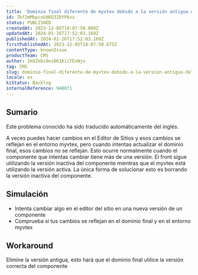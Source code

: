 ```yaml
---
title: 'Dominio final diferente de myvtex debido a la versión antigua del componente en el Editor de Sitios'
id: 7bf2mMbpcxUd6Q32DYP6vz
status: PUBLISHED
createdAt: 2023-12-05T18:07:50.089Z
updatedAt: 2024-01-26T17:52:03.169Z
publishedAt: 2024-01-26T17:52:03.169Z
firstPublishedAt: 2023-12-05T18:07:50.675Z
contentType: knownIssue
productTeam: CMS
author: 2mXZkbi0oi061KicTExNjo
tag: CMS
slug: dominio-final-diferente-de-myvtex-debido-a-la-version-antigua-del-componente-en-el-editor-de-sitios
locale: es
kiStatus: Backlog
internalReference: 948071
---
```


## Sumario

<div class="alert alert-info">
  <p>Este problema conocido ha sido traducido automáticamente del inglés.</p>
</div>


A veces puedes hacer cambios en el Editor de Sitios y esos cambios se reflejan en el entorno myvtex, pero cuando intentas actualizar el dominio final, esos cambios no se reflejan. Esto ocurre normalmente cuando el componente que intentas cambiar tiene más de una versión. El front sigue utilizando la versión inactiva del componente mientras que el myvtex está utilizando la versión activa. La única forma de solucionar esto es borrando la versión inactiva del componente.


##

## Simulación



- Intenta cambiar algo en el editor del sitio en una nueva versión de un componente
- Comprueba si tus cambios se reflejan en el dominio final y en el entorno myvtex



## Workaround


Elimine la versión antigua, esto hará que el dominio final utilice la versión correcta del componente





